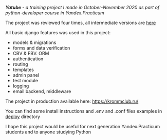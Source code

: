 _**Yatube** - a training project I made in October-November 2020 as part of
python-developer course in Yandex.Practicum_

The project was reviewed four times, all intermediate versions are [here](https://github.com/abi83/YaPractice/tree/master/Yatube)

All basic django features was used in this project:
- models & migrations
- forms and data verification
- CBV & FBV. ORM
- authentication
- routing
- templates
- admin panel
- test module
- logging
- email backend, middleware

The project in production available here: https://krommclub.ru/

You can find some install instructions and .env and .conf files examples in [deploy](deploy) directory

I hope this project would be useful for next generation Yandex.Practicum students and to anyone studying Python 

